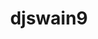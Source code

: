 ---
title: djswain9
github: https://github.com/djswain9
mode: dark
transition: 3s
archetype:
  - Little Bit of Everything
---